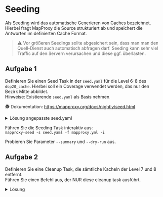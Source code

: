 # Seeding

Als Seeding wird das automatische Generieren von Caches bezeichnet. Hierbei fragt MapProxy die Source strukturiert ab und speichert die Antworten im definierten Cache Format.  
> ⚠️ Vor größeren Seedings sollte abgesichert sein, dass man man den Quell-Dienst auch automatisch abfragen darf. Seeding kann sehr viel Traffic auf den Servern verursachen und diese ggf. überlasten.

## Aufgabe 1
Definieren Sie einen Seed Task in der `seed.yaml` für die Level 6-8 des `dop20_cache`. Hierbei soll ein Coverage verwendet werden, das nur den Bezirk Mitte abbildet.  
Hinweise: Existierende `seed.yaml` als Basis nehmen.

🕵 Dokumentation: https://mapproxy.org/docs/nightly/seed.html

<details><summary>Lösung angepasste seed.yaml</summary>
<p>

```yaml
coverages:
  mitte:
    datasource: berlin_bezirke.geojson
    srs: "EPSG:4326"
    where: "Gemeinde_name='Mitte'"

seeds:
  dop20_seed:
    caches: [dop20_cache]
    grids: [utm33n_adv]
    coverages: [mitte]
    levels: [7,8,9,10]
```
</p>
</details>

Führen Sie die Seeding Task interaktiv aus:   
`mapproxy-seed -s seed.yaml -f mapproxy.yml -i`

Probieren Sie Parameter `--summary` und `--dry-run` aus.

## Aufgabe 2
Definieren Sie eine Cleanup Task, die sämtliche Kacheln der Level 7 und 8 entfernt.  
Führen Sie einen Befehl aus, der NUR diese cleanup task ausführt.

<details><summary>Lösung</summary>
<p>

```yaml
cleanups:
  cleanup_lower_levels:
    caches: [dop20_cache]
    remove_all: true
    levels: [7,8]
```

`mapproxy-seed -s seed.yaml -f mapproxy.yaml --cleanup=cleanup_lower_levels`
</p>
</details>
